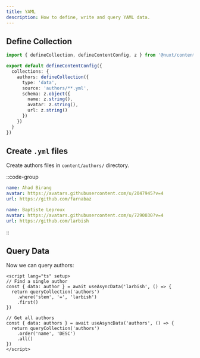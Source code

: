 ```yaml
---
title: YAML
description: How to define, write and query YAML data.
---
```


## Define Collection

```ts [content.config.ts]
import { defineCollection, defineContentConfig, z } from '@nuxt/content'

export default defineContentConfig({
  collections: {
    authors: defineCollection({
      type: 'data',
      source: 'authors/**.yml',
      schema: z.object({
        name: z.string(),
        avatar: z.string(),
        url: z.string()
      })
    })
  }
})

```

## Create `.yml` files

Create authors files in `content/authors/` directory.

::code-group
```yaml [farnabaz.yml]
name: Ahad Birang
avatar: https://avatars.githubusercontent.com/u/2047945?v=4
url: https://github.com/farnabaz
```

```yaml [larbish.yml]
name: Baptiste Leproux
avatar: https://avatars.githubusercontent.com/u/7290030?v=4
url: https://github.com/larbish
```
::

## Query Data

Now we can query authors:

```vue
<script lang="ts" setup>
// Find a single author
const { data: author } = await useAsyncData('larbish', () => {
  return queryCollection('authors')
    .where('stem', '=', 'larbish')
    .first()
})

// Get all authors
const { data: authors } = await useAsyncData('authors', () => {
  return queryCollection('authors')
    .order('name', 'DESC')
    .all()
})
</script>
```
